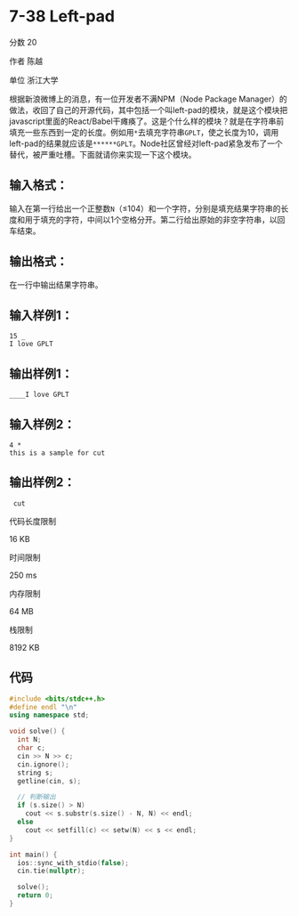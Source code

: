 # **7-38 Left-pad**

分数 20

作者 陈越

单位 浙江大学

根据新浪微博上的消息，有一位开发者不满NPM（Node Package Manager）的做法，收回了自己的开源代码，其中包括一个叫left-pad的模块，就是这个模块把javascript里面的React/Babel干瘫痪了。这是个什么样的模块？就是在字符串前填充一些东西到一定的长度。例如用`*`去填充字符串`GPLT`，使之长度为10，调用left-pad的结果就应该是`******GPLT`。Node社区曾经对left-pad紧急发布了一个替代，被严重吐槽。下面就请你来实现一下这个模块。

## 输入格式：

输入在第一行给出一个正整数`N`（≤104）和一个字符，分别是填充结果字符串的长度和用于填充的字符，中间以1个空格分开。第二行给出原始的非空字符串，以回车结束。

## 输出格式：

在一行中输出结果字符串。

## 输入样例1：

```in
15 _
I love GPLT
```

## 输出样例1：

```out
____I love GPLT
```

## 输入样例2：

```
4 *
this is a sample for cut
```

## 输出样例2：

```
 cut
```

代码长度限制

16 KB

时间限制

250 ms

内存限制

64 MB

栈限制

8192 KB

## 代码

```cpp
#include <bits/stdc++.h>
#define endl "\n"
using namespace std;

void solve() {
  int N;
  char c;
  cin >> N >> c;
  cin.ignore();
  string s;
  getline(cin, s);

  // 判断输出
  if (s.size() > N)
    cout << s.substr(s.size() - N, N) << endl;
  else
    cout << setfill(c) << setw(N) << s << endl;
}

int main() {
  ios::sync_with_stdio(false);
  cin.tie(nullptr);

  solve();
  return 0;
}
```

